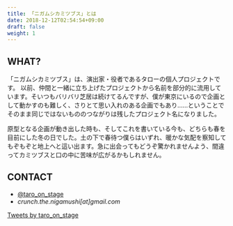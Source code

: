 ```yaml
---
title: 「ニガムシカミツブス」とは
date: 2018-12-12T02:54:54+09:00
draft: false
weight: 1
---
```


## WHAT?

「ニガムシカミツブス」は、演出家・役者であるタローの個人プロジェクトです。
以前、仲間と一緒に立ち上げたプロジェクトから名前を部分的に流用しています。そいつもバリバリ芝居は続けてるんですが、僕が東京にいるので企画として動かすのも難しく、さりとて思い入れのある企画でもあり……ということでそのまま同じではないもののつながりは残したプロジェクト名になりました。

原型となる企画が動き出した時も、そしてこれを書いている今も、どちらも春を目前にした冬の日でした。土の下で春待つ僕らはいずれ、暖かな気配を察知してもぞもぞと地上へと這い出ます。急に出会ってもどうぞ驚かれませんよう、間違ってカミツブスと口の中に苦味が広がるかもしれません。

## CONTACT

<ul class="sns">
    <li id="twitter"><i class="fa fa-twitter"></i> <a href="https://twitter.com/taro_on_stage">@taro_on_stage</a></li>
    <li id="mail"><i class="fa fa-envelope"> crunch.the.nigamushi[at]gmail.com</i></li>
</ul>

<a class="twitter-timeline" href="https://twitter.com/taro_on_stage?ref_src=twsrc%5Etfw">Tweets by taro_on_stage</a> <script async src="https://platform.twitter.com/widgets.js" charset="utf-8"></script>
